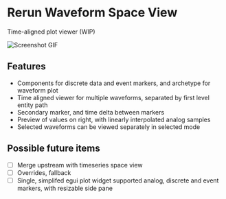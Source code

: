 # Rerun Waveform Space View

Time-aligned plot viewer (WIP)

![Screenshot GIF](screencap.gif)

## Features
- Components for discrete data and event markers, and archetype for waveform plot
- Time aligned viewer for multiple waveforms, separated by first level entity path
- Secondary marker, and time delta between markers
- Preview of values on right, with linearly interpolated analog samples
- Selected waveforms can be viewed separately in selected mode

## Possible future items

- [ ] Merge upstream with timeseries space view
- [ ] Overrides, fallback
- [ ] Single, simplifed egui plot widget supported analog, discrete and event markers, with resizable side pane

